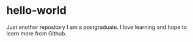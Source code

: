 # hello-world
Just another repository
I am a postgraduate. I love learning and hope to learn more from Github.
